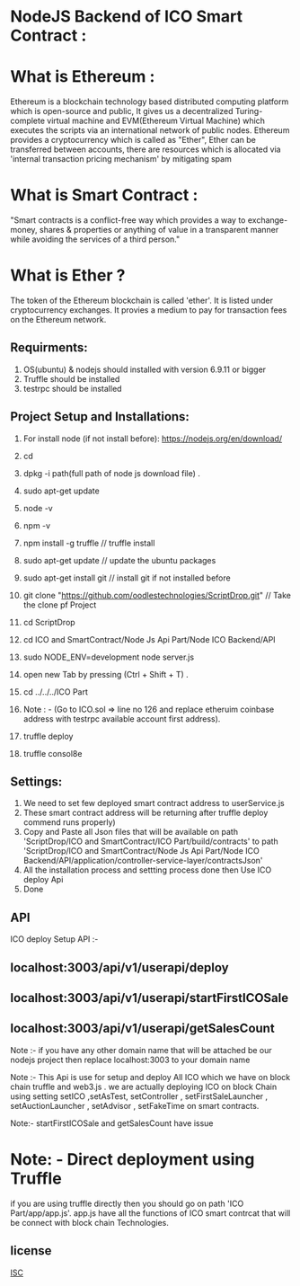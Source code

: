 # NodeJS Backend of ICO Smart Contract : 

# What is Ethereum :
 Ethereum is a blockchain technology based distributed computing platform which is open-source and public, It gives us a decentralized Turing-complete virtual machine and EVM(Ethereum Virtual Machine) which executes the scripts via an international network of public nodes. Ethereum provides a cryptocurrency which is called as "Ether", Ether can be transferred between accounts, there are resources which is allocated via 'internal transaction pricing mechanism' by mitigating spam


# What is Smart Contract : 
 "Smart contracts is a conflict-free way which provides a way to exchange-money, shares & properties or anything of value in a transparent manner while avoiding the services of a third person."


# What is Ether ?

The token of the Ethereum blockchain is called 'ether'. It is listed under cryptocurrency exchanges. It provies a medium to pay for transaction fees on the Ethereum network.


  ## Requirments:

1) OS(ubuntu) & nodejs should installed with version 6.9.11 or bigger
2) Truffle should be installed
3) testrpc should be installed

 

 ## Project Setup and Installations:

1. For install node (if not install before): https://nodejs.org/en/download/
2. cd
3. dpkg -i path(full path of node js download file) .
4. sudo apt-get update 
5. node -v
6. npm -v 
7. npm install -g truffle  // truffle install
8. sudo apt-get update    // update the ubuntu packages
9. sudo apt-get install git // install git if not installed before
10. git clone "https://github.com/oodlestechnologies/ScriptDrop.git" // Take the clone pf Project
11. cd ScriptDrop
12. cd ICO and SmartContract/Node Js Api Part/Node ICO Backend/API
13. sudo NODE_ENV=development node server.js
14. open new Tab by pressing (Ctrl + Shift + T) .
15. cd ../../../ICO Part

16. Note : - (Go to ICO.sol => line no 126 and replace  etheruim coinbase address with testrpc available account first address).

17. truffle deploy
18. truffle consol8e

## Settings:

 1. We need to set few deployed smart contract address to userService.js 
 2.  These smart contract address will be returning after truffle deploy commend runs properly)
 3.  Copy and Paste all Json files that will be available on path 'ScriptDrop/ICO and SmartContract/ICO Part/build/contracts' to path 'ScriptDrop/ICO and SmartContract/Node Js Api Part/Node ICO Backend/API/application/controller-service-layer/contractsJson'
 4.  All the installation process and settting process done then Use ICO deploy Api
 5. Done

## API

ICO deploy Setup API :- 

## localhost:3003/api/v1/userapi/deploy
## localhost:3003/api/v1/userapi/startFirstICOSale 
## localhost:3003/api/v1/userapi/getSalesCount 



Note :-  if you have any other domain name that will be attached be our nodejs project 
 then replace localhost:3003 to your domain name

Note :- This Api is use for setup and deploy All ICO which we have on block chain truffle and web3.js . we are actually deploying ICO on block Chain using setting setICO ,setAsTest,
setController , setFirstSaleLauncher , setAuctionLauncher , setAdvisor , setFakeTime on smart contracts. 

Note:- startFirstICOSale and getSalesCount have issue 


# Note: -  Direct deployment using Truffle 
  
  if you are using truffle directly then you should go on path 'ICO Part/app/app.js'.
  app.js have all the functions of ICO smart contrcat that will be connect with block chain 
  Technologies.

 ## license

[ISC](https://github.com/)
